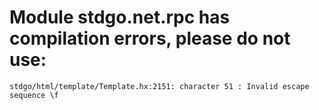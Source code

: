# Module stdgo.net.rpc has compilation errors, please do not use:
```
stdgo/html/template/Template.hx:2151: character 51 : Invalid escape sequence \f

```

